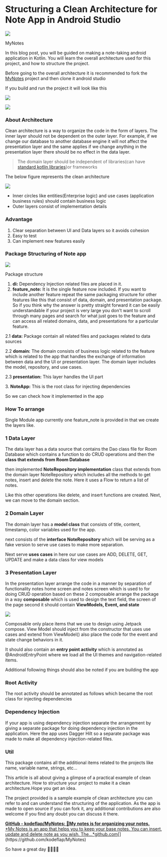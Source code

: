 # Structuring a Clean Architecture for Note App in Android Studio

![](https://cdn.hashnode.com/res/hashnode/image/upload/v1677415976375/99780e8a-48b8-4829-a24b-3e83594397e1.png)

MyNotes

In this blog post, you will be guided on making a note-taking android application in Kotlin. You will learn the overall architecture used for this project, and how to structure the project.

Before going to the overall architecture it is recommended to fork the [MyNotes](https://github.com/kodeflap/MyNotes) project and then clone it android studio

If you build and run the project it will look like this

![](https://cdn.hashnode.com/res/hashnode/image/upload/v1677415978128/dee6f44b-1248-4ffb-8e2c-f69a1a0e7020.png)

![](https://cdn.hashnode.com/res/hashnode/image/upload/v1677415979430/ab1e0a62-0b7b-4f54-a609-dd3c1aad2f9e.png)

### About Architecture

Clean architecture is a way to organize the code in the form of layers. The inner layer should not be dependent on the outer layer. For example, if we change our database to another database engine it will not affect the presentation layer and the same applies if we change anything in the presentation layer there should be no effect in the data layer.

> The domain layer should be independent of libraries(can have [standard kotlin libraries](http://kotlin%20standard%20library))or frameworks

The below figure represents the clean architecture

![](https://cdn.hashnode.com/res/hashnode/image/upload/v1677415980996/23caa566-fbfd-4f8b-a9fe-916a6548978e.png)

*   Inner circles like entities(Enterprise logic) and use cases (application business rules) should contain business logic
*   Outer layers consist of implementation details

### Advantage

1.  Clear separation between UI and Data layers so it avoids cohesion
2.  Easy to test
3.  Can implement new features easily

### Package Structuring of Note app

![](https://cdn.hashnode.com/res/hashnode/image/upload/v1677415982042/13dd8943-1772-4e36-8df6-ca02bdc2f918.png)

Package structure

1.  **di:** Dependency Injection related files are placed in it.
2.  **feature\_note:** It is the single feature now included. If you want to include another feature repeat the same packaging structure for other features like this that consist of data, domain, and presentation package. So if you think why the answer is pretty straight forward it can be easily understandable if your project is very large you don't want to scroll through many pages and search for what just goes to the feature and can access all related domains, data, and presentations for a particular feature.

2.1 **data:** Package contain all related files and packages related to data sources

2.2 **domain:** The domain consists of business logic related to the feature which is related to the app that handles the exchange of information between data and the UI or presentation layer. The domain layer includes the model, repository, and use cases.

2.3 **presentation:** This layer handles the UI part

3\. **NoteApp:** This is the root class for injecting dependencies

So we can check how it implemented in the app

### How To arrange

Single Module app currently one feature\_note is provided in that we create the layers like.

### 1 Data Layer

The data layer has a data source that contains the Dao class file for Room Database which contains a function to do CRUD operations and then the **class that extends from Room Database**

then implemented **NoteRepository implementation** class that extends from the domain layer NoteRepository which includes all the methods to get notes, insert and delete the note. Here it uses a Flow to return a list of notes.

Like this other operations like delete, and insert functions are created. Next, we can move to the domain section.

### 2 Domain Layer

The domain layer has a **model class** that consists of title, content, timestamp, color variables used for the app.

next consists of the **interface NoteRepository** which will be serving as a fake version to serve use cases to make more separation.

Next serve **uses cases** in here our use cases are ADD, DELETE, GET, UPDATE and make a data class for view models

### 3 Presentation Layer

In the presentation layer arrange the code in a manner by separation of functionality notes home screen and notes screen which is used to for doing CRUD operation based on these 2 composable arrange the package in a way **composable** which is used to design the text field, the screen of the page second it should contain **ViewModels, Event, and state**

![](https://cdn.hashnode.com/res/hashnode/image/upload/v1677415982988/f8457fdc-651d-42d0-9f79-91c4d2cb0dcc.png)

Composable only place items that we use to design using Jetpack compose. View Model should inject from the constructor that uses use cases and extend from ViewModel() also place the code for the event and state change behaviors in it.

It should also contain an **entry point activity** which is annotated as @AndroidEntryPoint where we load all the UI themes and navigation-related items.

Additional following things should also be noted if you are building the app

### Root Activity

The root activity should be annotated as follows which became the root class for injecting dependencies

### Dependency Injection

If your app is using dependency injection separate the arrangement by giving a separate package for doing dependency injection in the application. Here the app uses Dagger Hilt so a separate package was made to make all dependency injection-related files.

### Util

This package contains all the additional items related to the projects like name, variable name, strings, etc…

This article is all about giving a glimpse of a practical example of clean architecture. How to structure your project to make it a clean architecture.Hope you get an idea.

The project provided is a sample example of clean architecture you can refer to and can understand the structuring of the application. As the app is made to open source if you can fork it, any additional contributions are also welcome if you find any doubt you can discuss it there.

[**GitHub - kodeflap/MyNotes: 📓My notes is for organizing your notes.**  
*My Notes is an app that helps you to keep your base notes. You can insert, update and delete note as you wish. The…*github.com](https://github.com/kodeflap/MyNotes "https://github.com/kodeflap/MyNotes")[](https://github.com/kodeflap/MyNotes)

So have a great day 👋👋👋👋